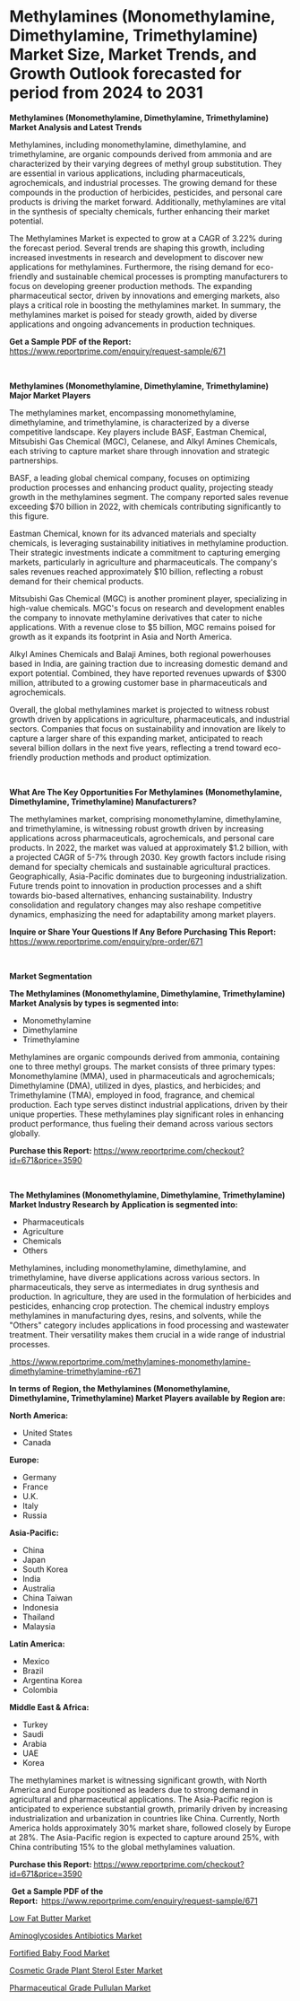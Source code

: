 <p><h1>Methylamines (Monomethylamine, Dimethylamine, Trimethylamine) Market Size, Market Trends, and Growth Outlook forecasted for period from 2024 to 2031</h1></p><p><strong>Methylamines (Monomethylamine, Dimethylamine, Trimethylamine) Market Analysis and Latest Trends</strong></p>
<p><p>Methylamines, including monomethylamine, dimethylamine, and trimethylamine, are organic compounds derived from ammonia and are characterized by their varying degrees of methyl group substitution. They are essential in various applications, including pharmaceuticals, agrochemicals, and industrial processes. The growing demand for these compounds in the production of herbicides, pesticides, and personal care products is driving the market forward. Additionally, methylamines are vital in the synthesis of specialty chemicals, further enhancing their market potential.</p><p>The Methylamines Market is expected to grow at a CAGR of 3.22% during the forecast period. Several trends are shaping this growth, including increased investments in research and development to discover new applications for methylamines. Furthermore, the rising demand for eco-friendly and sustainable chemical processes is prompting manufacturers to focus on developing greener production methods. The expanding pharmaceutical sector, driven by innovations and emerging markets, also plays a critical role in boosting the methylamines market. In summary, the methylamines market is poised for steady growth, aided by diverse applications and ongoing advancements in production techniques.</p></p>
<p><strong>Get a Sample PDF of the Report:&nbsp;</strong> <a href="https://www.reportprime.com/enquiry/request-sample/671">https://www.reportprime.com/enquiry/request-sample/671</a></p>
<p>&nbsp;</p>
<p><strong>Methylamines (Monomethylamine, Dimethylamine, Trimethylamine) Major Market Players</strong></p>
<p><p>The methylamines market, encompassing monomethylamine, dimethylamine, and trimethylamine, is characterized by a diverse competitive landscape. Key players include BASF, Eastman Chemical, Mitsubishi Gas Chemical (MGC), Celanese, and Alkyl Amines Chemicals, each striving to capture market share through innovation and strategic partnerships.</p><p>BASF, a leading global chemical company, focuses on optimizing production processes and enhancing product quality, projecting steady growth in the methylamines segment. The company reported sales revenue exceeding $70 billion in 2022, with chemicals contributing significantly to this figure.</p><p>Eastman Chemical, known for its advanced materials and specialty chemicals, is leveraging sustainability initiatives in methylamine production. Their strategic investments indicate a commitment to capturing emerging markets, particularly in agriculture and pharmaceuticals. The company's sales revenues reached approximately $10 billion, reflecting a robust demand for their chemical products.</p><p>Mitsubishi Gas Chemical (MGC) is another prominent player, specializing in high-value chemicals. MGC's focus on research and development enables the company to innovate methylamine derivatives that cater to niche applications. With a revenue close to $5 billion, MGC remains poised for growth as it expands its footprint in Asia and North America.</p><p>Alkyl Amines Chemicals and Balaji Amines, both regional powerhouses based in India, are gaining traction due to increasing domestic demand and export potential. Combined, they have reported revenues upwards of $300 million, attributed to a growing customer base in pharmaceuticals and agrochemicals.</p><p>Overall, the global methylamines market is projected to witness robust growth driven by applications in agriculture, pharmaceuticals, and industrial sectors. Companies that focus on sustainability and innovation are likely to capture a larger share of this expanding market, anticipated to reach several billion dollars in the next five years, reflecting a trend toward eco-friendly production methods and product optimization.</p></p>
<p>&nbsp;</p>
<p><strong>What Are The Key Opportunities For Methylamines (Monomethylamine, Dimethylamine, Trimethylamine) Manufacturers?</strong></p>
<p><p>The methylamines market, comprising monomethylamine, dimethylamine, and trimethylamine, is witnessing robust growth driven by increasing applications across pharmaceuticals, agrochemicals, and personal care products. In 2022, the market was valued at approximately $1.2 billion, with a projected CAGR of 5-7% through 2030. Key growth factors include rising demand for specialty chemicals and sustainable agricultural practices. Geographically, Asia-Pacific dominates due to burgeoning industrialization. Future trends point to innovation in production processes and a shift towards bio-based alternatives, enhancing sustainability. Industry consolidation and regulatory changes may also reshape competitive dynamics, emphasizing the need for adaptability among market players.</p></p>
<p><strong>Inquire or Share Your Questions If Any Before Purchasing This Report:</strong> <a href="https://www.reportprime.com/enquiry/pre-order/671">https://www.reportprime.com/enquiry/pre-order/671</a></p>
<p>&nbsp;</p>
<p><strong>Market Segmentation</strong></p>
<p><strong>The Methylamines (Monomethylamine, Dimethylamine, Trimethylamine) Market Analysis by types is segmented into:</strong></p>
<p><ul><li>Monomethylamine</li><li>Dimethylamine</li><li>Trimethylamine</li></ul></p>
<p><p>Methylamines are organic compounds derived from ammonia, containing one to three methyl groups. The market consists of three primary types: Monomethylamine (MMA), used in pharmaceuticals and agrochemicals; Dimethylamine (DMA), utilized in dyes, plastics, and herbicides; and Trimethylamine (TMA), employed in food, fragrance, and chemical production. Each type serves distinct industrial applications, driven by their unique properties. These methylamines play significant roles in enhancing product performance, thus fueling their demand across various sectors globally.</p></p>
<p><strong>Purchase this Report:&nbsp;</strong><a href="https://www.reportprime.com/checkout?id=671&price=3590">https://www.reportprime.com/checkout?id=671&price=3590</a></p>
<p>&nbsp;</p>
<p><strong>The Methylamines (Monomethylamine, Dimethylamine, Trimethylamine) Market Industry Research by Application is segmented into:</strong></p>
<p><ul><li>Pharmaceuticals</li><li>Agriculture</li><li>Chemicals</li><li>Others</li></ul></p>
<p><p>Methylamines, including monomethylamine, dimethylamine, and trimethylamine, have diverse applications across various sectors. In pharmaceuticals, they serve as intermediates in drug synthesis and production. In agriculture, they are used in the formulation of herbicides and pesticides, enhancing crop protection. The chemical industry employs methylamines in manufacturing dyes, resins, and solvents, while the "Others" category includes applications in food processing and wastewater treatment. Their versatility makes them crucial in a wide range of industrial processes.</p></p>
<p><a href="https://www.reportprime.com/methylamines-monomethylamine-dimethylamine-trimethylamine-r671">&nbsp;https://www.reportprime.com/methylamines-monomethylamine-dimethylamine-trimethylamine-r671</a></p>
<p><strong>In terms of Region, the Methylamines (Monomethylamine, Dimethylamine, Trimethylamine) Market Players available by Region are:</strong></p>
<p>
    <p> <strong> North America: </strong>
        <ul>
            <li>United States</li>
            <li>Canada</li>
        </ul>
        </p> 
    <p> <strong> Europe: </strong>
        <ul>
            <li>Germany</li>
            <li>France</li>
            <li>U.K.</li>
            <li>Italy</li>
            <li>Russia</li>
        </ul>
        </p> 
    <p> <strong> Asia-Pacific: </strong>
        <ul>
            <li>China</li>
            <li>Japan</li>
            <li>South Korea</li>
            <li>India</li>
            <li>Australia</li>
            <li>China Taiwan</li>
            <li>Indonesia</li>
            <li>Thailand</li>
            <li>Malaysia</li>
        </ul>
        </p> 
    <p> <strong> Latin America: </strong>
        <ul>
            <li>Mexico</li>
            <li>Brazil</li>
            <li>Argentina Korea</li>
            <li>Colombia</li>
        </ul>
        </p> 
    <p> <strong> Middle East & Africa: </strong>
        <ul>
            <li>Turkey</li>
            <li>Saudi</li>
            <li>Arabia</li>
            <li>UAE</li>
            <li>Korea</li>
        </ul>
    </p>
    </p>
<p><p>The methylamines market is witnessing significant growth, with North America and Europe positioned as leaders due to strong demand in agricultural and pharmaceutical applications. The Asia-Pacific region is anticipated to experience substantial growth, primarily driven by increasing industrialization and urbanization in countries like China. Currently, North America holds approximately 30% market share, followed closely by Europe at 28%. The Asia-Pacific region is expected to capture around 25%, with China contributing 15% to the global methylamines valuation.</p></p>
<p><strong>Purchase this Report: </strong><a href="https://www.reportprime.com/checkout?id=671&price=3590">https://www.reportprime.com/checkout?id=671&price=3590</a></p>
<p>&nbsp;<strong>Get a Sample PDF of the Report:&nbsp;&nbsp;</strong><a href="https://www.reportprime.com/enquiry/request-sample/671">https://www.reportprime.com/enquiry/request-sample/671</a></p>
<p><strong></strong></p>
<p><p><a href="https://medium.com/@elizbethsmithb20/low-fat-butter-market-outlook-complete-industry-analysis-2024-to-2031-ddd8269b5f39">Low Fat Butter Market</a></p><p><a href="https://www.linkedin.com/pulse/analyzing-aminoglycosides-antibiotics-market-dynamics-growth-jnhlf?trackingId=fLsh0pELSKKu6a3Ov8UDGQ%3D%3D">Aminoglycosides Antibiotics Market</a></p><p><a href="https://www.linkedin.com/pulse/fortified-baby-food-market-size-share-analysis-growth-trends-oanof?trackingId=xyo%2BtvHvRPWSJ2V%2FVOhRQw%3D%3D">Fortified Baby Food Market</a></p><p><a href="https://issuu.com/reportprime-2/docs/cosmetic-grade-plant-sterol-ester-m_68d41b3f472a39">Cosmetic Grade Plant Sterol Ester Market</a></p><p><a href="https://issuu.com/reportprime-2/docs/pharmaceutical-grade-pullulan-marke_79e675127b34c3">Pharmaceutical Grade Pullulan Market</a></p></p>